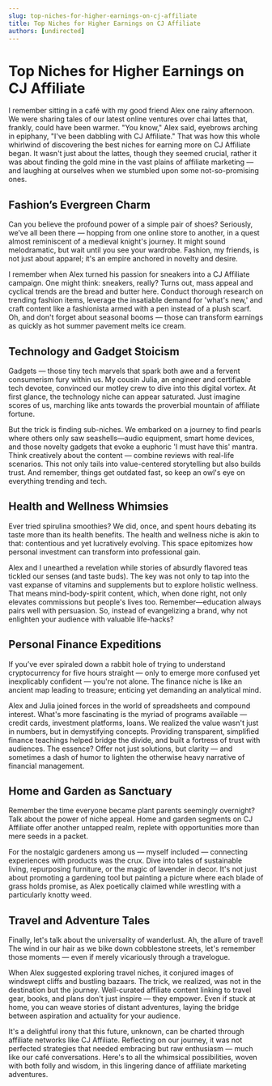 ```yaml
---
slug: top-niches-for-higher-earnings-on-cj-affiliate
title: Top Niches for Higher Earnings on CJ Affiliate
authors: [undirected]
---
```


# Top Niches for Higher Earnings on CJ Affiliate

I remember sitting in a café with my good friend Alex one rainy afternoon. We were sharing tales of our latest online ventures over chai lattes that, frankly, could have been warmer. "You know," Alex said, eyebrows arching in epiphany, "I've been dabbling with CJ Affiliate." That was how this whole whirlwind of discovering the best niches for earning more on CJ Affiliate began. It wasn't just about the lattes, though they seemed crucial, rather it was about finding the gold mine in the vast plains of affiliate marketing — and laughing at ourselves when we stumbled upon some not-so-promising ones.

## Fashion’s Evergreen Charm

Can you believe the profound power of a simple pair of shoes? Seriously, we’ve all been there — hopping from one online store to another, in a quest almost reminiscent of a medieval knight's journey. It might sound melodramatic, but wait until you see your wardrobe. Fashion, my friends, is not just about apparel; it's an empire anchored in novelty and desire. 

I remember when Alex turned his passion for sneakers into a CJ Affiliate campaign. One might think: sneakers, really? Turns out, mass appeal and cyclical trends are the bread and butter here. Conduct thorough research on trending fashion items, leverage the insatiable demand for 'what's new,' and craft content like a fashionista armed with a pen instead of a plush scarf. Oh, and don't forget about seasonal booms — those can transform earnings as quickly as hot summer pavement melts ice cream.

## Technology and Gadget Stoicism

Gadgets — those tiny tech marvels that spark both awe and a fervent consumerism fury within us. My cousin Julia, an engineer and certifiable tech devotee, convinced our motley crew to dive into this digital vortex. At first glance, the technology niche can appear saturated. Just imagine scores of us, marching like ants towards the proverbial mountain of affiliate fortune.

But the trick is finding sub-niches. We embarked on a journey to find pearls where others only saw seashells—audio equipment, smart home devices, and those novelty gadgets that evoke a euphoric 'I must have this' mantra. Think creatively about the content — combine reviews with real-life scenarios. This not only tails into value-centered storytelling but also builds trust. And remember, things get outdated fast, so keep an owl's eye on everything trending and tech.

## Health and Wellness Whimsies

Ever tried spirulina smoothies? We did, once, and spent hours debating its taste more than its health benefits. The health and wellness niche is akin to that: contentious and yet lucratively evolving. This space epitomizes how personal investment can transform into professional gain. 

Alex and I unearthed a revelation while stories of absurdly flavored teas tickled our senses (and taste buds). The key was not only to tap into the vast expanse of vitamins and supplements but to explore holistic wellness. That means mind-body-spirit content, which, when done right, not only elevates commissions but people's lives too. Remember—education always pairs well with persuasion. So, instead of evangelizing a brand, why not enlighten your audience with valuable life-hacks? 

## Personal Finance Expeditions

If you’ve ever spiraled down a rabbit hole of trying to understand cryptocurrency for five hours straight — only to emerge more confused yet inexplicably confident — you're not alone. The finance niche is like an ancient map leading to treasure; enticing yet demanding an analytical mind. 

Alex and Julia joined forces in the world of spreadsheets and compound interest. What's more fascinating is the myriad of programs available — credit cards, investment platforms, loans. We realized the value wasn't just in numbers, but in demystifying concepts. Providing transparent, simplified finance teachings helped bridge the divide, and built a fortress of trust with audiences. The essence? Offer not just solutions, but clarity — and sometimes a dash of humor to lighten the otherwise heavy narrative of financial management.

## Home and Garden as Sanctuary

Remember the time everyone became plant parents seemingly overnight? Talk about the power of niche appeal. Home and garden segments on CJ Affiliate offer another untapped realm, replete with opportunities more than mere seeds in a packet.

For the nostalgic gardeners among us — myself included — connecting experiences with products was the crux. Dive into tales of sustainable living, repurposing furniture, or the magic of lavender in decor. It's not just about promoting a gardening tool but painting a picture where each blade of grass holds promise, as Alex poetically claimed while wrestling with a particularly knotty weed. 

## Travel and Adventure Tales

Finally, let's talk about the universality of wanderlust. Ah, the allure of travel! The wind in our hair as we bike down cobblestone streets, let's remember those moments &mdash; even if merely vicariously through a travelogue. 

When Alex suggested exploring travel niches, it conjured images of windswept cliffs and bustling bazaars. The trick, we realized, was not in the destination but the journey. Well-curated affiliate content linking to travel gear, books, and plans don't just inspire — they empower. Even if stuck at home, you can weave stories of distant adventures, laying the bridge between aspiration and actuality for your audience. 

It's a delightful irony that this future, unknown, can be charted through affiliate networks like CJ Affiliate. Reflecting on our journey, it was not perfected strategies that needed embracing but raw enthusiasm — much like our café conversations. Here's to all the whimsical possibilities, woven with both folly and wisdom, in this lingering dance of affiliate marketing adventures.